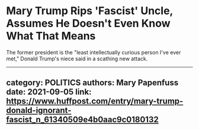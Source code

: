 # Mary Trump Rips 'Fascist' Uncle, Assumes He Doesn't Even Know What That Means

The former president is the "least intellectually curious person I've ever met," Donald Trump's niece said in a scathing new attack.

---
category: POLITICS
authors: Mary Papenfuss
date: 2021-09-05
link: https://www.huffpost.com/entry/mary-trump-donald-ignorant-fascist_n_61340509e4b0aac9c0180132
---
